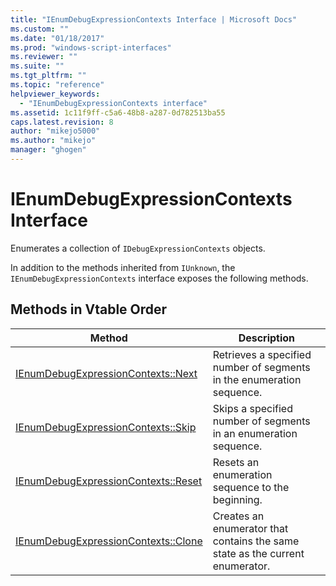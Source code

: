 ```yaml
---
title: "IEnumDebugExpressionContexts Interface | Microsoft Docs"
ms.custom: ""
ms.date: "01/18/2017"
ms.prod: "windows-script-interfaces"
ms.reviewer: ""
ms.suite: ""
ms.tgt_pltfrm: ""
ms.topic: "reference"
helpviewer_keywords: 
  - "IEnumDebugExpressionContexts interface"
ms.assetid: 1c11f9ff-c5a6-48b8-a287-0d782513ba55
caps.latest.revision: 8
author: "mikejo5000"
ms.author: "mikejo"
manager: "ghogen"
---
```

# IEnumDebugExpressionContexts Interface
Enumerates a collection of `IDebugExpressionContexts` objects.  
  
 In addition to the methods inherited from `IUnknown`, the `IEnumDebugExpressionContexts` interface exposes the following methods.  
  
## Methods in Vtable Order  
  
|Method|Description|  
|------------|-----------------|  
|[IEnumDebugExpressionContexts::Next](../../winscript/reference/ienumdebugexpressioncontexts-next.md)|Retrieves a specified number of segments in the enumeration sequence.|  
|[IEnumDebugExpressionContexts::Skip](../../winscript/reference/ienumdebugexpressioncontexts-skip.md)|Skips a specified number of segments in an enumeration sequence.|  
|[IEnumDebugExpressionContexts::Reset](../../winscript/reference/ienumdebugexpressioncontexts-reset.md)|Resets an enumeration sequence to the beginning.|  
|[IEnumDebugExpressionContexts::Clone](../../winscript/reference/ienumdebugexpressioncontexts-clone.md)|Creates an enumerator that contains the same state as the current enumerator.|